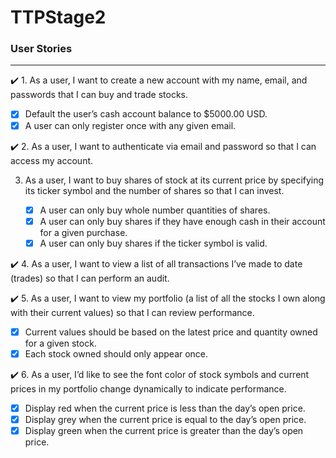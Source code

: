 # TTPStage2

### User Stories

---

✔️ 1. As a user, I want to create a new account with my name, email, and passwords that I can buy and trade stocks.

- [x] Default the user’s cash account balance to \$5000.00 USD.
- [x] A user can only register once with any given email.

✔️ 2. As a user, I want to authenticate via email and password so that I can access my account.

3. As a user, I want to buy shares of stock at its current price by specifying its ticker symbol and the number of shares so that I can invest.

   - [x] A user can only buy whole number quantities of shares.
   - [x] A user can only buy shares if they have enough cash in their account for a given purchase.
   - [x] A user can only buy shares if the ticker symbol is valid.

✔️ 4. As a user, I want to view a list of all transactions I’ve made to date (trades) so that I can perform an audit.

✔️ 5. As a user, I want to view my portfolio (a list of all the stocks I own along with their current values) so that I can review performance.

- [x] Current values should be based on the latest price and quantity owned for a given stock.
- [x] Each stock owned should only appear once.

✔️ 6. As a user, I’d like to see the font color of stock symbols and current prices in my portfolio change dynamically to indicate performance.

- [x] Display red when the current price is less than the day’s open price.
- [x] Display grey when the current price is equal to the day’s open price.
- [x] Display green when the current price is greater than the day’s open price.
